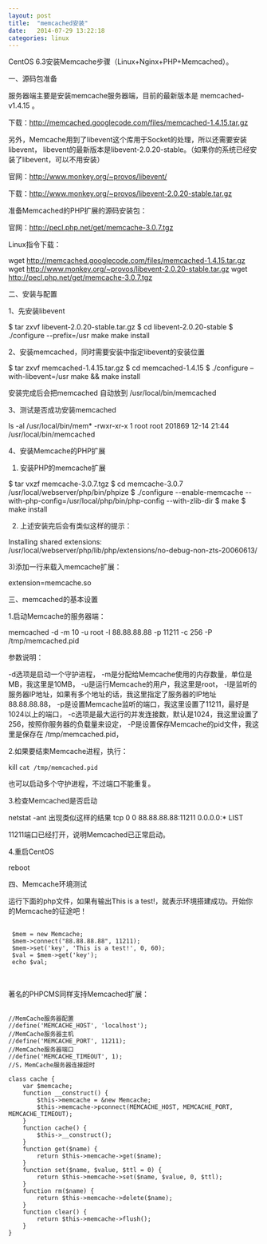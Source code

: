 ```yaml
---
layout: post
title:  "memcached安装"
date:   2014-07-29 13:22:18
categories: linux
---
```



CentOS 6.3安装Memcache步骤（Linux+Nginx+PHP+Memcached）。
  
一、源码包准备
 
 
服务器端主要是安装memcache服务器端，目前的最新版本是 memcached-v1.4.15 。
 
下载：http://memcached.googlecode.com/files/memcached-1.4.15.tar.gz
 
另外，Memcache用到了libevent这个库用于Socket的处理，所以还需要安装libevent，
libevent的最新版本是libevent-2.0.20-stable。（如果你的系统已经安装了libevent，可以不用安装）
 
官网：http://www.monkey.org/~provos/libevent/
 
下载：http://www.monkey.org/~provos/libevent-2.0.20-stable.tar.gz
 
准备Memcached的PHP扩展的源码安装包：
 
官网：http://pecl.php.net/get/memcache-3.0.7.tgz
 
Linux指令下载：
 
wget http://memcached.googlecode.com/files/memcached-1.4.15.tar.gz
wget http://www.monkey.org/~provos/libevent-2.0.20-stable.tar.gz
wget http://pecl.php.net/get/memcache-3.0.7.tgz
 
 
二、安装与配置
 
 
1、先安装libevent
 
 
$ tar zxvf libevent-2.0.20-stable.tar.gz 
$ cd libevent-2.0.20-stable 
$ ./configure --prefix=/usr make make install
 
 
2、安装memcached，同时需要安装中指定libevent的安装位置
 
 
 $ tar zxvf memcached-1.4.15.tar.gz 
 $ cd memcached-1.4.15 
 $ ./configure –with-libevent=/usr make && make install
 
 
安装完成后会把memcached 自动放到 /usr/local/bin/memcached
 
 
3、测试是否成功安装memcached
 
 
ls -al /usr/local/bin/mem* -rwxr-xr-x 1 root root 201869 12-14 21:44 /usr/local/bin/memcached
 
 
4、安装Memcache的PHP扩展
 
 
1) 安装PHP的memcache扩展
 
 
 $ tar vxzf memcache-3.0.7.tgz 
 $ cd memcache-3.0.7 /usr/local/webserver/php/bin/phpize 
 $ ./configure --enable-memcache --with-php-config=/usr/local/php/bin/php-config --with-zlib-dir 
 $ make 
 $ make install
 
 
2) 上述安装完后会有类似这样的提示：
 
 
Installing shared extensions: /usr/local/webserver/php/lib/php/extensions/no-debug-non-zts-20060613/
 
 
3)添加一行来载入memcache扩展：
 
 
extension=memcache.so
 
 
三、memcached的基本设置
 
 
1.启动Memcache的服务器端：
 
memcached -d -m 10 -u root -l 88.88.88.88 -p 11211 -c 256 -P /tmp/memcached.pid
 
参数说明：
 
-d选项是启动一个守护进程，
-m是分配给Memcache使用的内存数量，单位是MB，我这里是10MB，
-u是运行Memcache的用户，我这里是root，
-l是监听的服务器IP地址，如果有多个地址的话，我这里指定了服务器的IP地址88.88.88.88，
-p是设置Memcache监听的端口，我这里设置了11211，最好是1024以上的端口，
-c选项是最大运行的并发连接数，默认是1024，我这里设置了256，按照你服务器的负载量来设定，
-P是设置保存Memcache的pid文件，我这里是保存在 /tmp/memcached.pid，
 
 
2.如果要结束Memcache进程，执行：
 
 
kill `cat /tmp/memcached.pid`
 
 
也可以启动多个守护进程，不过端口不能重复。
 
 
3.检查Memcached是否启动
 
 
 netstat -ant 出现类似这样的结果 tcp 0 0 88.88.88.88:11211 0.0.0.0:* LIST
 
 
11211端口已经打开，说明Memcached已正常启动。
 
 
4.重启CentOS
 
 
reboot
 
 
四、Memcache环境测试
 
 
运行下面的php文件，如果有输出This is a test!，就表示环境搭建成功。开始你的Memcache的征途吧！
 <pre>
 <code>
 $mem = new Memcache; 
 $mem->connect("88.88.88.88", 11211); 
 $mem->set('key', 'This is a test!', 0, 60); 
 $val = $mem->get('key'); 
 echo $val; 
</code>
 </pre>
 
著名的PHPCMS同样支持Memcached扩展：
 
 <pre>
 	<code>
//MemCache服务器配置 
//define('MEMCACHE_HOST', 'localhost'); 
//MemCache服务器主机 
//define('MEMCACHE_PORT', 11211); 
//MemCache服务器端口 
//define('MEMCACHE_TIMEOUT', 1); 
//S，MemCache服务器连接超时 

class cache { 
	var $memcache; 
	function __construct() { 
		$this->memcache = &new Memcache; 
		$this->memcache->pconnect(MEMCACHE_HOST, MEMCACHE_PORT, MEMCACHE_TIMEOUT); 
	} 
	function cache() { 
		$this->__construct(); 
	} 
	function get($name) { 
		return $this->memcache->get($name); 
	} 
	function set($name, $value, $ttl = 0) { 
		return $this->memcache->set($name, $value, 0, $ttl); 
	} 
	function rm($name) { 
		return $this->memcache->delete($name); 
	} 
	function clear() { 
		return $this->memcache->flush(); 
	} 
} 
</code>
</pre>